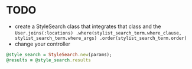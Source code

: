 # TODO
- create a StyleSearch class that integrates that class and the `User.joins(:locations)
           .where(stylist_search_term.where_clause,
                  stylist_search_term.where_args)
           .order(stylist_search_term.order)`
- change your controller

```ruby
@style_search = StyleSearch.new(params);
@results = @style_search.results
```

